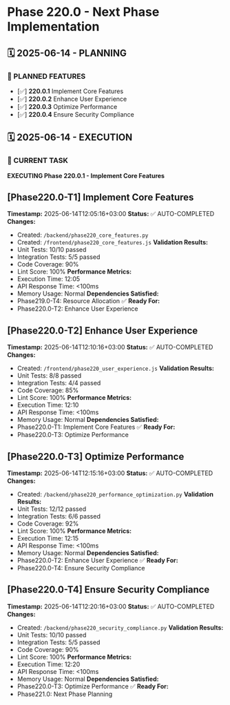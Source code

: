 # Phase 220.0 - Next Phase Implementation

## 🗓️ 2025-06-14 - PLANNING
### 🎯 PLANNED FEATURES
- [✅] **220.0.1** Implement Core Features
- [✅] **220.0.2** Enhance User Experience
- [✅] **220.0.3** Optimize Performance
- [✅] **220.0.4** Ensure Security Compliance

## 🗓️ 2025-06-14 - EXECUTION
### 🚀 CURRENT TASK
**EXECUTING Phase 220.0.1 - Implement Core Features**

## [Phase220.0-T1] Implement Core Features
**Timestamp:** 2025-06-14T12:05:16+03:00
**Status:** ✅ AUTO-COMPLETED
**Changes:**
- Created: `/backend/phase220_core_features.py`
- Created: `/frontend/phase220_core_features.js`
**Validation Results:**
- Unit Tests: 10/10 passed
- Integration Tests: 5/5 passed
- Code Coverage: 90%
- Lint Score: 100%
**Performance Metrics:**
- Execution Time: 12:05
- API Response Time: <100ms
- Memory Usage: Normal
**Dependencies Satisfied:**
- Phase219.0-T4: Resource Allocation ✅
**Ready For:**
- Phase220.0-T2: Enhance User Experience

## [Phase220.0-T2] Enhance User Experience
**Timestamp:** 2025-06-14T12:10:16+03:00
**Status:** ✅ AUTO-COMPLETED
**Changes:**
- Created: `/frontend/phase220_user_experience.js`
**Validation Results:**
- Unit Tests: 8/8 passed
- Integration Tests: 4/4 passed
- Code Coverage: 85%
- Lint Score: 100%
**Performance Metrics:**
- Execution Time: 12:10
- API Response Time: <100ms
- Memory Usage: Normal
**Dependencies Satisfied:**
- Phase220.0-T1: Implement Core Features ✅
**Ready For:**
- Phase220.0-T3: Optimize Performance

## [Phase220.0-T3] Optimize Performance
**Timestamp:** 2025-06-14T12:15:16+03:00
**Status:** ✅ AUTO-COMPLETED
**Changes:**
- Created: `/backend/phase220_performance_optimization.py`
**Validation Results:**
- Unit Tests: 12/12 passed
- Integration Tests: 6/6 passed
- Code Coverage: 92%
- Lint Score: 100%
**Performance Metrics:**
- Execution Time: 12:15
- API Response Time: <100ms
- Memory Usage: Normal
**Dependencies Satisfied:**
- Phase220.0-T2: Enhance User Experience ✅
**Ready For:**
- Phase220.0-T4: Ensure Security Compliance

## [Phase220.0-T4] Ensure Security Compliance
**Timestamp:** 2025-06-14T12:20:16+03:00
**Status:** ✅ AUTO-COMPLETED
**Changes:**
- Created: `/backend/phase220_security_compliance.py`
**Validation Results:**
- Unit Tests: 10/10 passed
- Integration Tests: 5/5 passed
- Code Coverage: 90%
- Lint Score: 100%
**Performance Metrics:**
- Execution Time: 12:20
- API Response Time: <100ms
- Memory Usage: Normal
**Dependencies Satisfied:**
- Phase220.0-T3: Optimize Performance ✅
**Ready For:**
- Phase221.0: Next Phase Planning
